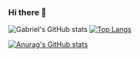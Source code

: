 ### Hi there 👋

<!--
**gabrielconlon/gabrielconlon** is a ✨ _special_ ✨ repository because its `README.md` (this file) appears on your GitHub profile.

Here are some ideas to get you started:

- 🔭 I’m currently working on ...
- 🌱 I’m currently learning ...
- 👯 I’m looking to collaborate on ...
- 🤔 I’m looking for help with ...
- 💬 Ask me about ...
- 📫 How to reach me: ...
- 😄 Pronouns: ...
- ⚡ Fun fact: ...
-->

![Gabriel's GitHub stats](https://github-readme-stats.vercel.app/api?username=gabrielconlon&show_icons=true&theme=highcontrast)
[![Top Langs](https://github-readme-stats.vercel.app/api/top-langs/?username=gabrielconlon&layout=compact)](https://github.com/anuraghazra/github-readme-stats)


[![Anurag's GitHub stats](https://github-readme-stats.vercel.app/api?username=gabrielconlon)](https://github.com/anuraghazra/github-readme-stats)
